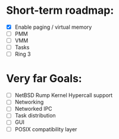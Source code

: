 # Short-term roadmap:
- [x] Enable paging / virtual memory
- [ ] PMM
- [ ] VMM
- [ ] Tasks
- [ ] Ring 3

# Very far Goals:
- [ ] NetBSD Rump Kernel Hypercall support
- [ ] Networking
- [ ] Networked IPC
- [ ] Task distribution
- [ ] GUI
- [ ] POSIX compatibility layer